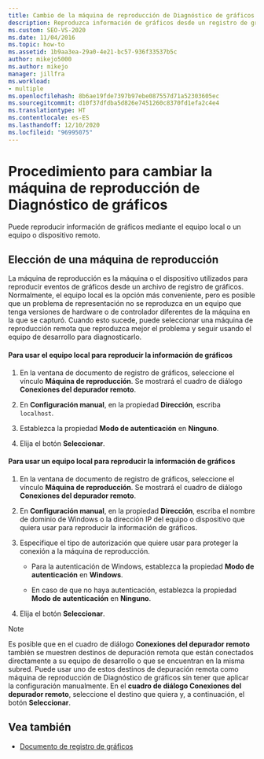 ```yaml
---
title: Cambio de la máquina de reproducción de Diagnóstico de gráficos
description: Reproduzca información de gráficos desde un registro de gráficos mediante el equipo local o un equipo o dispositivo remoto que reproduzca mejor el problema.
ms.custom: SEO-VS-2020
ms.date: 11/04/2016
ms.topic: how-to
ms.assetid: 1b9aa3ea-29a0-4e21-bc57-936f33537b5c
author: mikejo5000
ms.author: mikejo
manager: jillfra
ms.workload:
- multiple
ms.openlocfilehash: 8b6ae19fde7397b97ebe087557d71a52303605ec
ms.sourcegitcommit: d10f37dfdba5d826e7451260c8370fd1efa2c4e4
ms.translationtype: HT
ms.contentlocale: es-ES
ms.lasthandoff: 12/10/2020
ms.locfileid: "96995075"
---
```

# <a name="how-to-change-the-graphics-diagnostics-playback-machine"></a>Procedimiento para cambiar la máquina de reproducción de Diagnóstico de gráficos
Puede reproducir información de gráficos mediante el equipo local o un equipo o dispositivo remoto.

## <a name="choosing-a-playback-machine"></a>Elección de una máquina de reproducción
 La máquina de reproducción es la máquina o el dispositivo utilizados para reproducir eventos de gráficos desde un archivo de registro de gráficos. Normalmente, el equipo local es la opción más conveniente, pero es posible que un problema de representación no se reproduzca en un equipo que tenga versiones de hardware o de controlador diferentes de la máquina en la que se capturó. Cuando esto sucede, puede seleccionar una máquina de reproducción remota que reproduzca mejor el problema y seguir usando el equipo de desarrollo para diagnosticarlo.

#### <a name="to-use-the-local-machine-to-play-back-graphics-information"></a>Para usar el equipo local para reproducir la información de gráficos

1. En la ventana de documento de registro de gráficos, seleccione el vínculo **Máquina de reproducción**. Se mostrará el cuadro de diálogo **Conexiones del depurador remoto**.

2. En **Configuración manual**, en la propiedad **Dirección**, escriba `localhost`.

3. Establezca la propiedad **Modo de autenticación** en **Ninguno**.

4. Elija el botón **Seleccionar**.

#### <a name="to-use-a-remote-machine-to-play-back-graphics-information"></a>Para usar un equipo local para reproducir la información de gráficos

1. En la ventana de documento de registro de gráficos, seleccione el vínculo **Máquina de reproducción**. Se mostrará el cuadro de diálogo **Conexiones del depurador remoto**.

2. En **Configuración manual**, en la propiedad **Dirección**, escriba el nombre de dominio de Windows o la dirección IP del equipo o dispositivo que quiera usar para reproducir la información de gráficos.

3. Especifique el tipo de autorización que quiere usar para proteger la conexión a la máquina de reproducción.

    - Para la autenticación de Windows, establezca la propiedad **Modo de autenticación** en **Windows**.

    - En caso de que no haya autenticación, establezca la propiedad **Modo de autenticación** en **Ninguno**.

4. Elija el botón **Seleccionar**.

> [!NOTE]
> Es posible que en el cuadro de diálogo **Conexiones del depurador remoto** también se muestren destinos de depuración remota que están conectados directamente a su equipo de desarrollo o que se encuentran en la misma subred. Puede usar uno de estos destinos de depuración remota como máquina de reproducción de Diagnóstico de gráficos sin tener que aplicar la configuración manualmente. En el **cuadro de diálogo Conexiones del depurador remoto**, seleccione el destino que quiera y, a continuación, el botón **Seleccionar**.

## <a name="see-also"></a>Vea también
- [Documento de registro de gráficos](graphics-log-document.md)